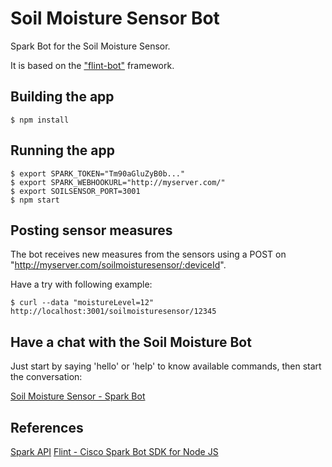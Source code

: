 Soil Moisture Sensor Bot
========================

Spark Bot for the Soil Moisture Sensor.

It is based on the ["flint-bot"](https://github.com/flint-bot/flint) framework.


## Building the app

    $ npm install


## Running the app

    $ export SPARK_TOKEN="Tm90aGluZyB0b..."
    $ export SPARK_WEBHOOKURL="http://myserver.com/"
    $ export SOILSENSOR_PORT=3001
    $ npm start


## Posting sensor measures

The bot receives new measures from the sensors using a POST on "http://myserver.com/soilmoisturesensor/:deviceId".

Have a try with following example:

    $ curl --data "moistureLevel=12" http://localhost:3001/soilmoisturesensor/12345


## Have a chat with the Soil Moisture Bot

Just start by saying 'hello' or 'help' to know available commands, then start the conversation:

[Soil Moisture Sensor - Spark Bot](./spark_bot_soilmoisturesensor.png)


## References

[Spark API](https://spark.laravel.com/docs/3.0/api)
[Flint - Cisco Spark Bot SDK for Node JS](https://github.com/flint-bot/flint)
